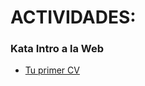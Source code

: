 <h1>ACTIVIDADES:</h1>

<h3>Kata Intro a la Web</h3>
<ul>
    <li><a href="https://github.com/JonhXQ/JonhXQ.github.io/tree/main/CV">Tu primer CV</a></li>
</ul>